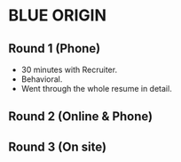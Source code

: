 # BLUE ORIGIN

## Round 1 (Phone)

- 30 minutes with Recruiter.
- Behavioral.
- Went through the whole resume in detail.

## Round 2 (Online & Phone)
## Round 3 (On site)